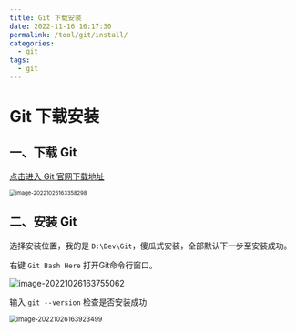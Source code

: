 ```yaml
---
title: Git 下载安装
date: 2022-11-16 16:17:30
permalink: /tool/git/install/
categories:
  - git
tags:
  - git
---
```


# Git 下载安装

## 一、下载 Git

[点击进入 Git 官网下载地址](https://git-scm.com/downloads)

<img src="https://cdn.staticaly.com/gh/jinmunan/imgs@master/tool/git/install/image-20221026163358298.png" alt="image-20221026163358298" style="zoom:67%;" />

## 二、安装 Git

选择安装位置，我的是 `D:\Dev\Git`，傻瓜式安装，全部默认下一步至安装成功。

右键 `Git Bash Here` 打开Git命令行窗口。

![image-20221026163755062](https://cdn.staticaly.com/gh/jinmunan/imgs@master/tool/git/install/image-20221026163755062.png)

输入 `git --version` 检查是否安装成功

<img src="https://cdn.staticaly.com/gh/jinmunan/imgs@master/tool/git/install/image-20221026163923499.png" alt="image-20221026163923499" style="zoom: 80%;" />
